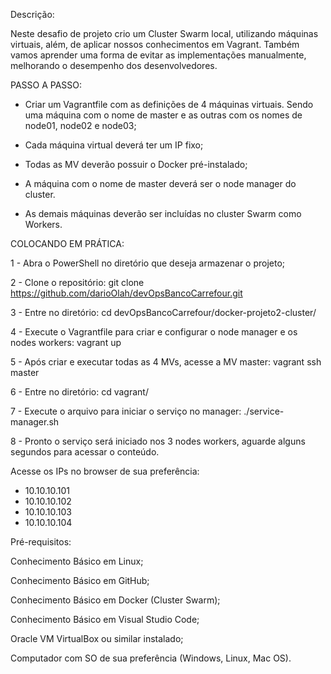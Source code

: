 Descrição:


Neste desafio de projeto crio um Cluster Swarm local, utilizando máquinas virtuais, além, de aplicar nossos conhecimentos em Vagrant. Também vamos aprender uma forma de evitar as implementações manualmente, melhorando o desempenho dos desenvolvedores.

PASSO A PASSO:


- Criar um Vagrantfile com as definições de 4 máquinas virtuais. Sendo uma máquina com o nome de master e as outras com os nomes de node01, node02 e node03; 

- Cada máquina virtual deverá ter um IP fixo; 

- Todas as MV deverão possuir o Docker pré-instalado; 

- A máquina com o nome de master deverá ser o node manager do cluster. 

- As demais máquinas deverão ser incluídas no cluster Swarm como Workers. 



COLOCANDO EM PRÁTICA:

1 - Abra o PowerShell no diretório que deseja armazenar o projeto;

2 - Clone o repositório: git clone https://github.com/darioOlah/devOpsBancoCarrefour.git

3 - Entre no diretório: cd devOpsBancoCarrefour/docker-projeto2-cluster/

4 - Execute o Vagrantfile para criar e configurar o node manager e os nodes workers: vagrant up

5 - Após criar e executar todas as 4 MVs, acesse a MV master: vagrant ssh master

6 - Entre no diretório: cd vagrant/

7 - Execute o arquivo para iniciar o serviço no manager: ./service-manager.sh 

8 - Pronto o serviço será iniciado nos 3 nodes workers, aguarde alguns segundos para acessar o conteúdo.

Acesse os IPs no browser de sua preferência: 
 - 10.10.10.101
 - 10.10.10.102
 - 10.10.10.103
 - 10.10.10.104
 
 
Pré-requisitos:


Conhecimento Básico em Linux;

Conhecimento Básico em GitHub;

Conhecimento Básico em Docker (Cluster Swarm);

Conhecimento Básico em Visual Studio Code;

Oracle VM VirtualBox ou similar instalado;

Computador com SO de sua preferência (Windows, Linux, Mac OS).
